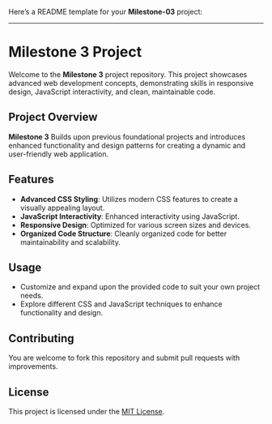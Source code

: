 Here’s a README template for your **Milestone-03** project:

---

# Milestone 3 Project

Welcome to the **Milestone 3** project repository. This project showcases advanced web development concepts, demonstrating skills in responsive design, JavaScript interactivity, and clean, maintainable code.

## Project Overview

**Milestone 3** 
Builds upon previous foundational projects and introduces enhanced functionality and design patterns for creating a dynamic and user-friendly web application.

## Features

- **Advanced CSS Styling**: Utilizes modern CSS features to create a visually appealing layout.
- **JavaScript Interactivity**: Enhanced interactivity using JavaScript.
- **Responsive Design**: Optimized for various screen sizes and devices.
- **Organized Code Structure**: Cleanly organized code for better maintainability and scalability.

## Usage

- Customize and expand upon the provided code to suit your own project needs.
- Explore different CSS and JavaScript techniques to enhance functionality and design.

## Contributing

You are welcome to fork this repository and submit pull requests with improvements.

## License

This project is licensed under the [MIT License](LICENSE).
